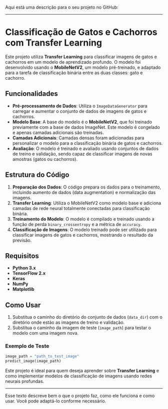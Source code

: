 Aqui está uma descrição para o seu projeto no GitHub:

---

# Classificação de Gatos e Cachorros com Transfer Learning

Este projeto utiliza **Transfer Learning** para classificar imagens de gatos e cachorros em um modelo de aprendizado profundo. O modelo foi desenvolvido usando o **MobileNetV2**, um modelo pré-treinado, e adaptado para a tarefa de classificação binária entre as duas classes: gato e cachorro.

## Funcionalidades
- **Pré-processamento de Dados**: Utiliza o `ImageDataGenerator` para carregar e aumentar o conjunto de dados de imagens de gatos e cachorros.
- **Modelo Base**: A base do modelo é o **MobileNetV2**, que foi treinado previamente com a base de dados ImageNet. Este modelo é congelado e apenas camadas adicionais são treinadas.
- **Camadas Adicionais**: Camadas densas foram adicionadas para personalizar o modelo para a classificação binária de gatos e cachorros.
- **Avaliação**: O modelo é treinado e avaliado usando conjuntos de dados de treino e validação, sendo capaz de classificar imagens de novas amostras (gatos ou cachorros).

## Estrutura do Código
1. **Preparação dos Dados**: O código prepara os dados para o treinamento, incluindo aumento de dados (data augmentation) e normalização das imagens.
2. **Transfer Learning**: Utiliza o MobileNetV2 como modelo base e adiciona camadas de rede neural totalmente conectadas para classificação binária.
3. **Treinamento do Modelo**: O modelo é compilado e treinado usando a função de perda `binary_crossentropy` e a métrica de `accuracy`.
4. **Classificação de Imagens**: O modelo treinado pode ser utilizado para classificar imagens de gatos e cachorros, mostrando o resultado da previsão.

## Requisitos
- **Python 3.x**
- **TensorFlow 2.x**
- **Keras**
- **NumPy**
- **Matplotlib**

## Como Usar
1. Substitua o caminho do diretório do conjunto de dados (`data_dir`) com o diretório onde estão as imagens de treino e validação.
2. Substitua o caminho da imagem de teste (`image_path`) para testar o modelo com uma imagem nova.

### Exemplo de Teste
```python
image_path = "path_to_test_image"
predict_image(image_path)
```

Este projeto é ideal para quem deseja aprender sobre **Transfer Learning** e como implementar modelos de classificação de imagens usando redes neurais profundas.

---

Esse texto descreve bem o que o projeto faz, como ele funciona e como usar. Você pode adaptá-lo conforme necessário.
